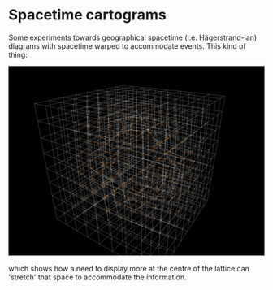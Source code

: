 # Spacetime cartograms
Some experiments towards geographical spacetime (i.e. Hägerstrand-ian) diagrams with spacetime warped to accommodate events. This kind of thing:

![](stretched-lattice-view.png)

which shows how a need to display more at the centre of the lattice can 'stretch' that space to accommodate the information.
